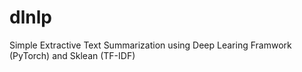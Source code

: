 # dlnlp
Simple Extractive Text Summarization using Deep Learing Framwork (PyTorch) and Sklean (TF-IDF)
